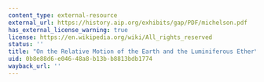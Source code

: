 ```yaml
---
content_type: external-resource
external_url: https://history.aip.org/exhibits/gap/PDF/michelson.pdf
has_external_license_warning: true
license: https://en.wikipedia.org/wiki/All_rights_reserved
status: ''
title: "On the Relative Motion of the Earth and the Luminiferous Ether\_(PDF)"
uid: 0b8e88d6-e046-48a8-b13b-b8813bdb1774
wayback_url: ''
---
```

